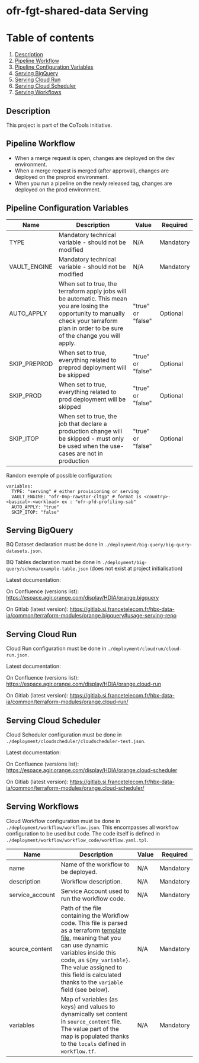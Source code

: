 # ofr-fgt-shared-data Serving

# Table of contents
1. [Description](#description)
2. [Pipeline Workflow](#pipelineWf)
3. [Pipeline Configuration Variables](#pipelineVar)
4. [Serving BigQuery](#servingBq)
5. [Serving Cloud Run](#servingCloudRun)
6. [Serving Cloud Scheduler](#servingScheduler)
7. [Serving Workflows](#servingWorkflow)


## Description <a name="description"></a>
This project is part of the CoTools initiative.

## Pipeline Workflow <a name="pipelineWf"></a>

* When a merge request is open, changes are deployed on the dev environment.
* When a merge request is merged (after approval), changes are deployed on the preprod environment.
* When you run a pipeline on the newly released tag, changes are deployed on the prod environment.

## Pipeline Configuration Variables <a name="pipelineVar"></a>

| Name | Description | Value | Required |
| -------------------------- | ----------------------------------------- | -------- | ------- |
| TYPE   | Mandatory technical variable - should not be modified | N/A | Mandatory |
| VAULT_ENGINE   | Mandatory technical variable - should not be modified | N/A | Mandatory |
| AUTO_APPLY   | When set to true, the terraform apply jobs will be automatic. This mean you are losing the opportunity to manually check your terraform plan in order to be sure of the change you will apply. | "true" or "false" | Optional |
| SKIP_PREPROD   | When set to true, everything related to preprod deployment will be skipped | "true" or "false" | Optional |
| SKIP_PROD   | When set to true, everything related to prod deployment will be skipped | "true" or "false" | Optional |
| SKIP_ITOP   | When set to true, the job that declare a production change will be skipped - must only be used when the use-cases are not in production | "true" or "false" | Optional |

Random exemple of possible configuration:
```
variables:
  TYPE: "serving" # either provisioning or serving
  VAULT_ENGINE: "ofr-0np-rawstor-cltgp" # format is <country>-<basicat>-<workload> ex : "ofr-pfd-profiling-sab"
  AUTO_APPLY: "true" 
  SKIP_ITOP: "false"  
```

## Serving BigQuery <a name="servingBq"></a>

BQ Dataset declaration must be done in `./deployment/big-query/big-query-datasets.json`.

BQ Tables declaration must be done in `./deployment/big-query/schema/example-table.json` (does not exist at project initialisation)

Latest documentation:

On Confluence (versions list): https://espace.agir.orange.com/display/HDIA/orange.bigquery

On Gitlab (latest version): https://gitlab.si.francetelecom.fr/hbx-data-ia/common/terraform-modules/orange.bigquery#usage-serving-repo


## Serving Cloud Run <a name="servingCloudRun"></a>
Cloud Run configuration must be done in `./deployment/cloudrun/cloud-run.json`. 

Latest documentation:

On Confluence (versions list): https://espace.agir.orange.com/display/HDIA/orange.cloud-run

On Gitlab (latest version): https://gitlab.si.francetelecom.fr/hbx-data-ia/common/terraform-modules/orange.cloud-run/

## Serving Cloud Scheduler <a name="servingScheduler"></a>
Cloud Scheduler configuration must be done in `./deployment/cloudscheduler/cloudscheduler-test.json`. 

Latest documentation:

On Confluence (versions list): https://espace.agir.orange.com/display/HDIA/orange.cloud-scheduler

On Gitlab (latest version): https://gitlab.si.francetelecom.fr/hbx-data-ia/common/terraform-modules/orange.cloud-scheduler/

## Serving Workflows <a name="servingWorkflow"></a>
Cloud Workflow configuration must be done in `./deployment/workflow/workflow.json`. This encompasses all workflow configuration to be used but code. The code itself is defined in `./deployment/workflow/workflow_code/workflow.yaml.tpl`.

| Name | Description | Value | Required |
| -------------------------- | ----------------------------------------- | -------- | ------- |
| name   | Name of the workflow to be deployed. | N/A | Mandatory |
| description   | Workflow description. | N/A | Mandatory |
| service_account  | Service Account used to run the workflow code. | N/A | Mandatory |
| source_content   | Path of the file containing the Workflow code. This file is parsed as a terraform [template file](https://www.terraform.io/language/functions/templatefile), meaning that you can use dynamic variables inside this code, as `${my_variable}`. The value assigned to this field is calculated thanks to the `variable` field (see below).  | N/A | Mandatory |
| variables   | Map of variables (as keys) and values to dynamically set content in `source_content` file. The value part of the map is populated thanks to the `locals` defined in `workflow.tf`. | N/A | Mandatory |
